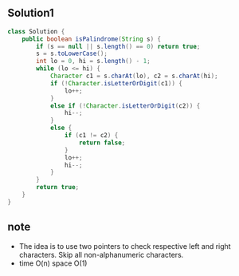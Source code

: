 ## Solution1

``` java
class Solution {
    public boolean isPalindrome(String s) {
        if (s == null || s.length() == 0) return true;
        s = s.toLowerCase();
        int lo = 0, hi = s.length() - 1;
        while (lo <= hi) {
            Character c1 = s.charAt(lo), c2 = s.charAt(hi);
            if (!Character.isLetterOrDigit(c1)) {
                lo++;
            }
            else if (!Character.isLetterOrDigit(c2)) {
                hi--;
            }
            else {
                if (c1 != c2) {
                    return false;
                } 
                lo++;
                hi--;
            }
        }
        return true;
    }
}
```

## note
* The idea is to use two pointers to check respective left and right characters. Skip all non-alphanumeric characters.
* time O(n) space O(1)
